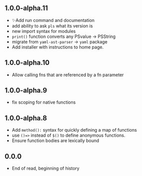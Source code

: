 ## 1.0.0-alpha.11

- ✨Add run command and documentation
- add ability to ask `pls` what its version is
- new import syntax for modules
- `print()` function converts any PSvalue -> PSString
- migrate from `yaml-ast-parser` -> `yaml` package
- Add installer with instructions to home page.

## 1.0.0-alpha.10

- Allow calling fns that are referenced by a fn parameter

## 1.0.0-alpha.9

- fix scoping for native functions

## 1.0.0-alpha.8

- Add `method():` syntax for quickly defining a map of functions
- use `()=>` instead of `$()` to define anonymous functions.
- Ensure function bodies are lexically bound

## 0.0.0

- End of read, beginning of history
